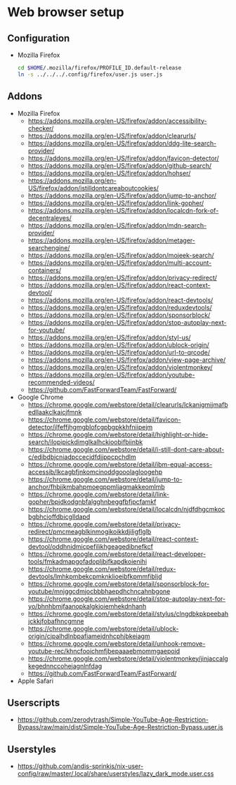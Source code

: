 # Web browser setup

## Configuration

-   Mozilla Firefox
    ```sh
    cd $HOME/.mozilla/firefox/PROFILE_ID.default-release
    ln -s ../../../.config/firefox/user.js user.js
    ```

## Addons

-   Mozilla Firefox
    -   https://addons.mozilla.org/en-US/firefox/addon/accessibility-checker/
    -   https://addons.mozilla.org/en-US/firefox/addon/clearurls/
    -   https://addons.mozilla.org/en-US/firefox/addon/ddg-lite-search-provider/
    -   https://addons.mozilla.org/en-US/firefox/addon/favicon-detector/
    -   https://addons.mozilla.org/en-US/firefox/addon/github-search/
    -   https://addons.mozilla.org/en-US/firefox/addon/hohser/
    -   https://addons.mozilla.org/en-US/firefox/addon/istilldontcareaboutcookies/
    -   https://addons.mozilla.org/en-US/firefox/addon/jump-to-anchor/
    -   https://addons.mozilla.org/en-US/firefox/addon/link-gopher/
    -   https://addons.mozilla.org/en-US/firefox/addon/localcdn-fork-of-decentraleyes/
    -   https://addons.mozilla.org/en-US/firefox/addon/mdn-search-provider/
    -   https://addons.mozilla.org/en-US/firefox/addon/metager-searchengine/
    -   https://addons.mozilla.org/en-US/firefox/addon/mojeek-search/
    -   https://addons.mozilla.org/en-US/firefox/addon/multi-account-containers/
    -   https://addons.mozilla.org/en-US/firefox/addon/privacy-redirect/
    -   https://addons.mozilla.org/en-US/firefox/addon/react-context-devtool/
    -   https://addons.mozilla.org/en-US/firefox/addon/react-devtools/
    -   https://addons.mozilla.org/en-US/firefox/addon/reduxdevtools/
    -   https://addons.mozilla.org/en-US/firefox/addon/sponsorblock/
    -   https://addons.mozilla.org/en-US/firefox/addon/stop-autoplay-next-for-youtube/
    -   https://addons.mozilla.org/en-US/firefox/addon/styl-us/
    -   https://addons.mozilla.org/en-US/firefox/addon/ublock-origin/
    -   https://addons.mozilla.org/en-US/firefox/addon/url-to-qrcode/
    -   https://addons.mozilla.org/en-US/firefox/addon/view-page-archive/
    -   https://addons.mozilla.org/en-US/firefox/addon/violentmonkey/
    -   https://addons.mozilla.org/en-US/firefox/addon/youtube-recommended-videos/
    -   https://github.com/FastForwardTeam/FastForward/
-   Google Chrome
    -   https://chrome.google.com/webstore/detail/clearurls/lckanjgmijmafbedllaakclkaicjfmnk
    -   https://chrome.google.com/webstore/detail/favicon-detector/jlfeffjhgmgblofcgpbgpkkhfniipejm
    -   https://chrome.google.com/webstore/detail/highlight-or-hide-search/ilopipickdimglkalhckioobifbiinbk
    -   https://chrome.google.com/webstore/detail/i-still-dont-care-about-c/edibdbjcniadpccecjdfdjjppcpchdlm
    -   https://chrome.google.com/webstore/detail/ibm-equal-access-accessib/lkcagbfjnkomcinoddgooolagloogehp
    -   https://chrome.google.com/webstore/detail/jump-to-anchor/fhbjjkmbahpmoegppmljagmakkeomlmb
    -   https://chrome.google.com/webstore/detail/link-gopher/bpjdkodgnbfalgghnbeggfbfjpcfamkf
    -   https://chrome.google.com/webstore/detail/localcdn/njdfdhgcmkocbgbhcioffdbicglldapd
    -   https://chrome.google.com/webstore/detail/privacy-redirect/pmcmeagblkinmogikoikkdjiligflglb
    -   https://chrome.google.com/webstore/detail/react-context-devtool/oddhnidmicpefilikhgeagedibnefkcf
    -   https://chrome.google.com/webstore/detail/react-developer-tools/fmkadmapgofadopljbjfkapdkoienihi
    -   https://chrome.google.com/webstore/detail/redux-devtools/lmhkpmbekcpmknklioeibfkpmmfibljd
    -   https://chrome.google.com/webstore/detail/sponsorblock-for-youtube/mnjggcdmjocbbbhaepdhchncahnbgone
    -   https://chrome.google.com/webstore/detail/stop-autoplay-next-for-yo/bhnhbmjfaanopkalgkjoiemhekdnhanh
    -   https://chrome.google.com/webstore/detail/stylus/clngdbkpkpeebahjckkjfobafhncgmne
    -   https://chrome.google.com/webstore/detail/ublock-origin/cjpalhdlnbpafiamejdnhcphjbkeiagm
    -   https://chrome.google.com/webstore/detail/unhook-remove-youtube-rec/khncfooichmfjbepaaaebmommgaepoid
    -   https://chrome.google.com/webstore/detail/violentmonkey/jinjaccalgkegednnccohejagnlnfdag
    -   https://github.com/FastForwardTeam/FastForward/
-   Apple Safari

## Userscripts

-   https://github.com/zerodytrash/Simple-YouTube-Age-Restriction-Bypass/raw/main/dist/Simple-YouTube-Age-Restriction-Bypass.user.js

## Userstyles

-   https://github.com/andis-sprinkis/nix-user-config/raw/master/.local/share/userstyles/lazy_dark_mode.user.css
